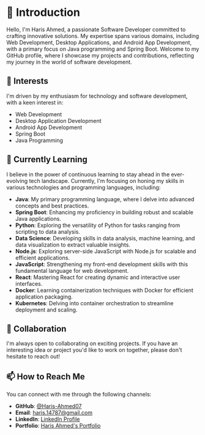 # 👋 Introduction

Hello, I'm Haris Ahmed, a passionate Software Developer committed to crafting innovative solutions. My expertise spans various domains, including Web Development, Desktop Applications, and Android App Development, with a primary focus on Java programming and Spring Boot. Welcome to my GitHub profile, where I showcase my projects and contributions, reflecting my journey in the world of software development.

## 👀 Interests

I'm driven by my enthusiasm for technology and software development, with a keen interest in:

- Web Development
- Desktop Application Development
- Android App Development
- Spring Boot
- Java Programming

## 🌱 Currently Learning

I believe in the power of continuous learning to stay ahead in the ever-evolving tech landscape. Currently, I'm focusing on honing my skills in various technologies and programming languages, including:

- **Java**: My primary programming language, where I delve into advanced concepts and best practices.
- **Spring Boot**: Enhancing my proficiency in building robust and scalable Java applications.
- **Python**: Exploring the versatility of Python for tasks ranging from scripting to data analysis.
- **Data Science**: Developing skills in data analysis, machine learning, and data visualization to extract valuable insights.
- **Node.js**: Exploring server-side JavaScript with Node.js for scalable and efficient applications.
- **JavaScript**: Strengthening my front-end development skills with this fundamental language for web development.
- **React**: Mastering React for creating dynamic and interactive user interfaces.
- **Docker**: Learning containerization techniques with Docker for efficient application packaging.
- **Kubernetes**: Delving into container orchestration to streamline deployment and scaling.

## 💞️ Collaboration

I'm always open to collaborating on exciting projects. If you have an interesting idea or project you'd like to work on together, please don't hesitate to reach out!

## 📫 How to Reach Me

You can connect with me through the following channels:

- **GitHub**: [@Haris-Ahmed07](https://github.com/Haris-Ahmed07)
- **Email**: [haris.14787@gmail.com](mailto:haris.14787@gmail.com)
- **LinkedIn**: [LinkedIn Profile](https://www.linkedin.com/in/haris-ahmed07/)
- **Portfolio**: [Haris Ahmed's Portfolio](https://haris-ahmed.netlify.app/)
